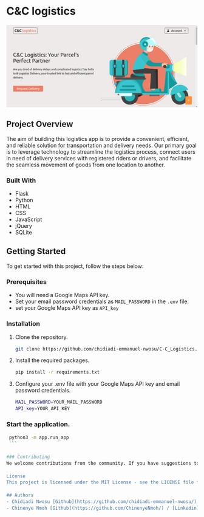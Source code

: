 # C&C logistics

![Homepage](home.png)

## Project Overview

The aim of building this logistics app is to provide a convenient, efficient, and reliable solution for transportation and delivery needs. Our primary goal is to leverage technology to streamline the logistics process, connect users in need of delivery services with registered riders or drivers, and facilitate the seamless movement of goods from one location to another.

### Built With

- Flask
- Python
- HTML
- CSS
- JavaScript
- jQuery
- SQLite

## Getting Started

To get started with this project, follow the steps below:

### Prerequisites

- You will need a Google Maps API key.
- Set your email password credentials as `MAIL_PASSWORD` in the `.env` file.
- set your Google Maps API key as `API_key`

### Installation

1. Clone the repository.
   ```sh
   git clone https://github.com/chidiadi-emmanuel-nwosu/C-C_Logistics.git
   ```
2. Install the required packages.
	```sh
	pip install -r requirements.txt
	```
3. Configure your .env file with your Google Maps API key and email password credentials.
	```sh
	MAIL_PASSWORD=YOUR_MAIL_PASSWORD
	API_key=YOUR_API_KEY
	```
### Start the application.
   ```sh
    python3 -m app.run_app
	```

### Contributing
We welcome contributions from the community. If you have suggestions to make this project better, please create a pull request or open an issue with the "enhancement" tag. Don't forget to star the project if you find it useful!

License
This project is licensed under the MIT License - see the LICENSE file for details.

## Authors
- Chidiadi Nwosu [Github](https://github.com/chidiadi-emmanuel-nwosu/) / [Linkedin](https://chidiadi-nwosu) / [Email](chidiadi.emmanuel.nwosu@gmail.com) 
- Chinenye Nmoh [Github](https://github.com/ChinenyeNmoh/) / [Linkedin](https://www.linkedin.com/in/chinenye-nmoh-88479699/) / [Email](chinenyeumeaku@gmail.com) 

